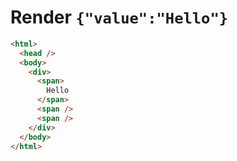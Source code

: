 # Render `{"value":"Hello"}`

```html
<html>
  <head />
  <body>
    <div>
      <span>
        Hello
      </span>
      <span />
      <span />
    </div>
  </body>
</html>
```
